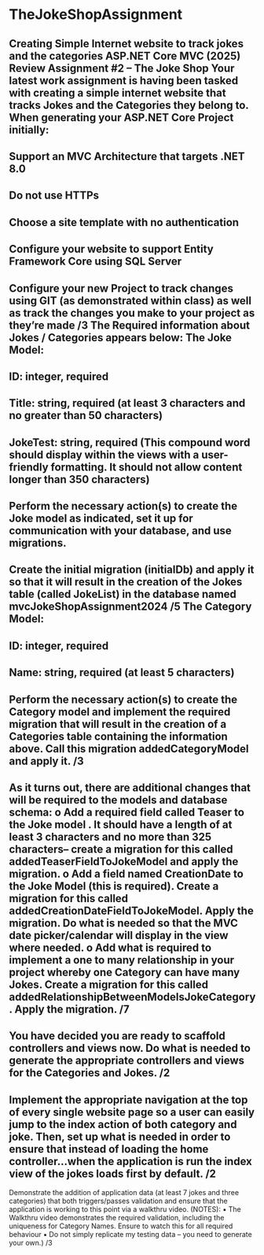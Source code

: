 # TheJokeShopAssignment
Creating Simple Internet website to track jokes and the categories
ASP.NET Core MVC (2025) Review Assignment #2 – The Joke Shop
Your latest work assignment is having been tasked with creating a simple internet website that tracks Jokes and the Categories they belong to.
When generating your ASP.NET Core Project initially:
-
Support an MVC Architecture that targets .NET 8.0
-
Do not use HTTPs
-
Choose a site template with no authentication
-
Configure your website to support Entity Framework Core using SQL Server
-
Configure your new Project to track changes using GIT (as demonstrated within class) as well as track the changes you make to your project as they’re made /3
The Required information about Jokes / Categories appears below:
The Joke Model:
-
ID: integer, required
-
Title: string, required (at least 3 characters and no greater than 50 characters)
-
JokeTest: string, required (This compound word should display within the views with a user-friendly formatting. It should not allow content longer than 350 characters)
-
Perform the necessary action(s) to create the Joke model as indicated, set it up for communication with your database, and use migrations.
-
Create the initial migration (initialDb) and apply it so that it will result in the creation of the Jokes table (called JokeList) in the database named mvcJokeShopAssignment2024 /5
The Category Model:
-
ID: integer, required
-
Name: string, required (at least 5 characters)
-
Perform the necessary action(s) to create the Category model and implement the required migration that will result in the creation of a Categories table containing the information above. Call this migration addedCategoryModel and apply it. /3
-
As it turns out, there are additional changes that will be required to the models and database schema:
o
Add a required field called Teaser to the Joke model . It should have a length of at least 3 characters and no more than 325 characters– create a migration for this called addedTeaserFieldToJokeModel and apply the migration.
o
Add a field named CreationDate to the Joke Model (this is required). Create a migration for this called addedCreationDateFieldToJokeModel. Apply the migration. Do what is needed so that the MVC date picker/calendar will display in the view where needed.
o
Add what is required to implement a one to many relationship in your project whereby one Category can have many Jokes. Create a migration for this called addedRelationshipBetweenModelsJokeCategory. Apply the migration. /7
-
You have decided you are ready to scaffold controllers and views now. Do what is needed to generate the appropriate controllers and views for the Categories and Jokes. /2
-
Implement the appropriate navigation at the top of every single website page so a user can easily jump to the index action of both category and joke. Then, set up what is needed in order to ensure that instead of loading the home controller…when the application is run the index view of the jokes loads first by default. /2
-
Demonstrate the addition of application data (at least 7 jokes and three categories) that both triggers/passes validation and ensure that the application is working to this point via a walkthru video. (NOTES):
▪
The Walkthru video demonstrates the required validation, including the uniqueness for Category Names. Ensure to watch this for all required behaviour
▪
Do not simply replicate my testing data – you need to generate your own.) /3
